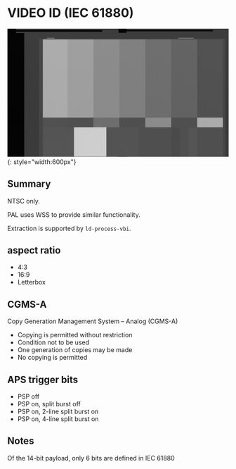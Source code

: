 # VIDEO ID (IEC 61880)

![](assets/images/VBI/VIDEO-ID-1-IEC-61880.png){: style="width:600px"}

## Summary

NTSC only. 

PAL uses WSS to provide similar functionality.

Extraction is supported by `ld-process-vbi`.

## aspect ratio

- 4:3
- 16:9
- Letterbox


## CGMS-A

Copy Generation Management System – Analog (CGMS-A)

- Copying is permitted without restriction
- Condition not to be used
- One generation of copies may be made
- No copying is permitted


## APS trigger bits

- PSP off
- PSP on, split burst off
- PSP on, 2-line split burst on
- PSP on, 4-line split burst on


## Notes

Of the 14-bit payload, only 6 bits are defined in IEC 61880